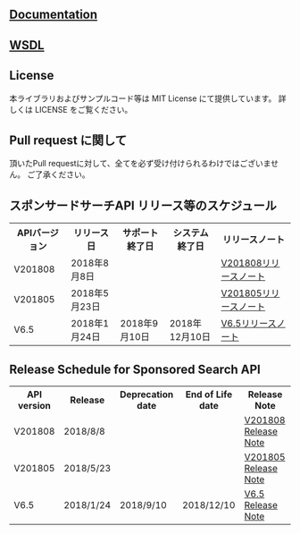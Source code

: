 ## [Documentation](/docs)

## [WSDL](/wsdl)

## License
本ライブラリおよびサンプルコード等は MIT License にて提供しています。
詳しくは LICENSE をご覧ください。
 
## Pull request に関して
頂いたPull requestに対して、全てを必ず受け付けられるわけではございません。
ご了承ください。

## スポンサードサーチAPI リリース等のスケジュール
<table class="standard">
<tbody>
<tr>
 <th>APIバージョン</th>
 <th>リリース日</th>
 <th>サポート終了日</th>
 <th>システム終了日</th>
 <th>リリースノート</th>
</tr>
<tr>
 <td>V201808</td>
 <td>2018年8月8日</td>
 <td></td>
 <td></td>
 <td><a href="../../blob/201808/docs/ja/ReleaseNotes.md">V201808リリースノート</a></td>
</tr>
<tr>
 <td>V201805</td>
 <td>2018年5月23日</td>
 <td></td>
 <td></td>
 <td><a href="../../blob/201805/docs/ja/ReleaseNotes.md">V201805リリースノート</a></td>
</tr>
<tr>
 <td>V6.5</td>
 <td>2018年1月24日</td>
 <td>2018年9月10日</td>
 <td>2018年12月10日</td>
 <td><a href="../../blob/6.5/docs/ja/ReleaseNotes.md">V6.5リリースノート</a></td>
</td>
</tr>
</tbody>
</table>

## Release Schedule for Sponsored Search API
<table class="standard">
<tbody>
<tr>
 <th>API version</th>
 <th>Release</th>
 <th>Deprecation date</th>
 <th>End of Life date</th>
 <th>Release Note</th>
</tr>
<tr>
 <td>V201808</td>
 <td>2018/8/8</td>
 <td></td>
 <td></td>
 <td><a href="../../blob/201808/docs/en/ReleaseNotes.md">V201808 Release Note</a></td>
</tr>
<tr>
 <td>V201805</td>
 <td>2018/5/23</td>
 <td></td>
 <td></td>
 <td><a href="../../blob/201805/docs/en/ReleaseNotes.md">V201805 Release Note</a></td>
</tr>
<tr>
 <td>V6.5</td>
 <td>2018/1/24</td>
 <td>2018/9/10</td>
 <td>2018/12/10</td>
 <td><a href="../../blob/6.5/docs/en/ReleaseNotes.md">V6.5 Release Note</a></td>
</td>
</tr>
</tr>
</tbody>
</table>
